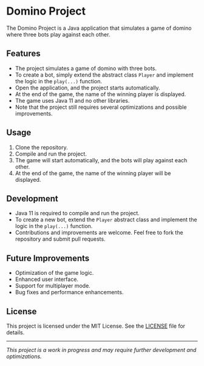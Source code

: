 # Domino Project

The Domino Project is a Java application that simulates a game of domino where three bots play against each other.

## Features

- The project simulates a game of domino with three bots.
- To create a bot, simply extend the abstract class `Player` and implement the logic in the `play(...)` function.
- Open the application, and the project starts automatically.
- At the end of the game, the name of the winning player is displayed.
- The game uses Java 11 and no other libraries.
- Note that the project still requires several optimizations and possible improvements.

## Usage

1. Clone the repository.
2. Compile and run the project.
3. The game will start automatically, and the bots will play against each other.
4. At the end of the game, the name of the winning player will be displayed.

## Development

- Java 11 is required to compile and run the project.
- To create a new bot, extend the `Player` abstract class and implement the logic in the `play(...)` function.
- Contributions and improvements are welcome. Feel free to fork the repository and submit pull requests.

## Future Improvements

- Optimization of the game logic.
- Enhanced user interface.
- Support for multiplayer mode.
- Bug fixes and performance enhancements.

## License

This project is licensed under the MIT License. See the [LICENSE](LICENSE) file for details.

---
*This project is a work in progress and may require further development and optimizations.*
